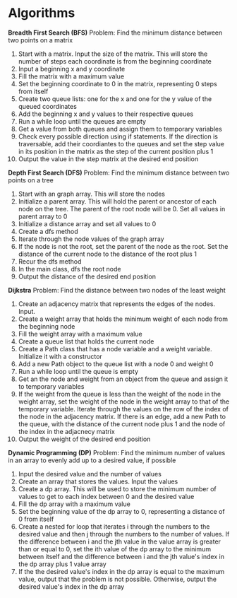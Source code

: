 # Algorithms

**Breadth First Search (BFS)**
Problem: Find the minimum distance between two points on a matrix
  1. Start with a matrix. Input the size of the matrix. 
     This will store the number of steps each coordinate is from the beginning coordinate
  2. Input a beginning x and y coordinate
  3. Fill the matrix with a maximum value
  4. Set the beginning coordinate to 0 in the matrix, representing 0 steps from itself
  5. Create two queue lists: one for the x and one for the y value of the queued coordinates
  6. Add the beginning x and y values to their respective queues
  7. Run a while loop until the queues are empty
  8. Get a value from both queues and assign them to temporary variables
  9. Check every possible direction using if statements. If the direction is traversable, add their coordiantes to the queues and set the
     step value in its position in the matrix as the step of the current position plus 1
  10. Output the value in the step matrix at the desired end position
  
  **Depth First Search (DFS)**
Problem: Find the minimum distance between two points on a tree
  1. Start with an graph array. This will store the nodes
  2. Initialize a parent array. This will hold the parent or ancestor of each node on the tree.
     The parent of the root node will be 0. Set all values in parent array to 0
  3. Initialize a distance array and set all values to 0
  4. Create a dfs method
  5. Iterate through the node values of the graph array
  6. If the node is not the root, set the parent of the node as the root. Set the distance of the current node to the distance of the
     root plus 1
  7. Recur the dfs method
  8. In the main class, dfs the root node
  9. Output the distance of the desired end position
  
  **Dijkstra**
 Problem: Find the distance between two nodes of the least weight
  1. Create an adjacency matrix that represents the edges of the nodes. Input.
  2. Create a weight array that holds the minimum weight of each node from the beginning node
  3. Fill the weight array with a maximum value
  4. Create a queue list that holds the current node
  5. Create a Path class that has a node variable and a weight variable. Initialize it with a constructor
  6. Add a new Path object to the queue list with a node 0 and weight 0
  7. Run a while loop until the queue is empty
  8. Get an the node and weight from an object from the queue and assign it to temporary variables
  9. If the weight from the queue is less than the weight of the node in the weight array, set the weight of the node
     in the weight array to that of the temporary variable. Iterate through the values on the row of the index of the node
     in the adjacency matrix. If there is an edge, add a new Path to the queue, with the distance of the current node plus 1
     and the node of the index in the adjacnecy matrix
  10. Output the weight of the desired end position

  **Dynamic Programming (DP)**
Problem: Find the minimum number of values in an array to evenly add up to a desired value, if possible
  1. Input the desired value and the number of values
  2. Create an array that stores the values. Input the values
  3. Create a dp array. This will be used to store the minimum number of values to get to each index between 0 and the desired value
  4. Fill the dp array with a maximum value
  5. Set the beginning value of the dp array to 0, representing a distance of 0 from itself
  6. Create a nested for loop that iterates i through the numbers to the desired value and then j through the numbers to the
     number of values. If the difference between i and the jth value in the value array is greater than or equal to 0, set the ith value
     of the dp array to the minimum between itself and the difference between i and the jth value's index in the dp array plus 1 
     value array 
  7. If the the desired value's index in the dp array is equal to the maximum value, output that the problem is not possible.
     Otherwise, output the desired value's index in the dp array
